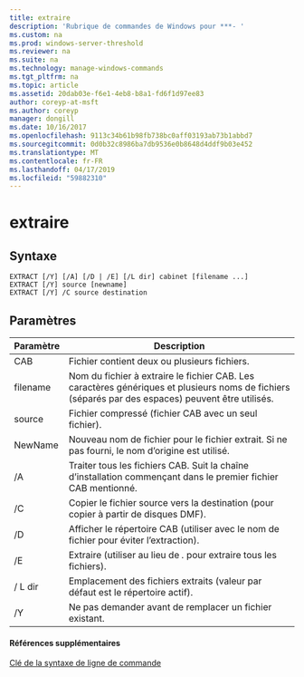 ```yaml
---
title: extraire
description: 'Rubrique de commandes de Windows pour ***- '
ms.custom: na
ms.prod: windows-server-threshold
ms.reviewer: na
ms.suite: na
ms.technology: manage-windows-commands
ms.tgt_pltfrm: na
ms.topic: article
ms.assetid: 20dab03e-f6e1-4eb8-b8a1-fd6f1d97ee83
author: coreyp-at-msft
ms.author: coreyp
manager: dongill
ms.date: 10/16/2017
ms.openlocfilehash: 9113c34b61b98fb738bc0aff03193ab73b1abbd7
ms.sourcegitcommit: 0d0b32c8986ba7db9536e0b8648d4ddf9b03e452
ms.translationtype: MT
ms.contentlocale: fr-FR
ms.lasthandoff: 04/17/2019
ms.locfileid: "59882310"
---
```

# <a name="extract"></a>extraire



## <a name="syntax"></a>Syntaxe

```
EXTRACT [/Y] [/A] [/D | /E] [/L dir] cabinet [filename ...]
EXTRACT [/Y] source [newname]
EXTRACT [/Y] /C source destination
```

## <a name="parameters"></a>Paramètres

|Paramètre|Description|
|---------|-----------|
|CAB|Fichier contient deux ou plusieurs fichiers.|
|filename|Nom du fichier à extraire le fichier CAB. Les caractères génériques et plusieurs noms de fichiers (séparés par des espaces) peuvent être utilisés.|
|source|Fichier compressé (fichier CAB avec un seul fichier).|
|NewName|Nouveau nom de fichier pour le fichier extrait. Si ne pas fourni, le nom d’origine est utilisé.|
|/A|Traiter tous les fichiers CAB. Suit la chaîne d’installation commençant dans le premier fichier CAB mentionné.|
|/C|Copier le fichier source vers la destination (pour copier à partir de disques DMF).|
|/D|Afficher le répertoire CAB (utiliser avec le nom de fichier pour éviter l’extraction).|
|/E|Extraire (utiliser au lieu de *.* pour extraire tous les fichiers).|
|/ L dir|Emplacement des fichiers extraits (valeur par défaut est le répertoire actif).|
|/Y|Ne pas demander avant de remplacer un fichier existant.|

#### <a name="additional-references"></a>Références supplémentaires

[Clé de la syntaxe de ligne de commande](command-line-syntax-key.md)